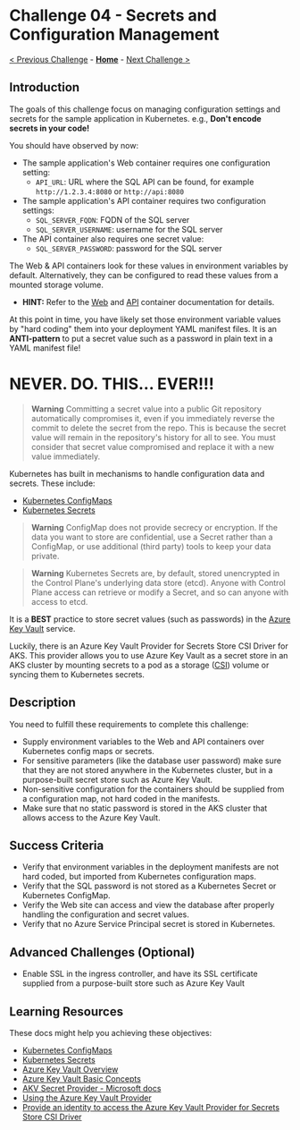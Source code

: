 # Challenge 04 - Secrets and Configuration Management

[< Previous Challenge](./Challenge-03.md) - **[Home](../README.md)** - [Next Challenge >](./Challenge-05.md)

## Introduction

The goals of this challenge focus on managing configuration settings and secrets for the sample application in Kubernetes. e.g., **Don't encode secrets in your code!**

You should have observed by now:

- The sample application's Web container requires one configuration setting:
    - `API_URL`: URL where the SQL API can be found, for example `http://1.2.3.4:8080` or `http://api:8080`
- The sample application's API container requires two configuration settings:
    - `SQL_SERVER_FQDN`: FQDN of the SQL server
    - `SQL_SERVER_USERNAME`: username for the SQL server
- The API container also requires one secret value:
    - `SQL_SERVER_PASSWORD`: password for the SQL server

The Web & API containers look for these values in environment variables by default. Alternatively, they can be configured to read these values from a mounted storage volume.

- **HINT:** Refer to the [Web](./Resources/web) and [API](./Resources/api) container documentation for details.

At this point in time, you have likely set those environment variable values by "hard coding" them into your deployment YAML manifest files. It is an **ANTI-pattern** to put a secret value such as a password in plain text in a YAML manifest file! 

# NEVER. DO. THIS... EVER!!!

> **Warning** Committing a secret value into a public Git repository automatically compromises it, even if you immediately reverse the commit to delete the secret from the repo. This is because the secret value will remain in the repository's history for all to see. You must consider that secret value compromised and replace it with a new value immediately.

Kubernetes has built in mechanisms to handle configuration data and secrets. These include:
- [Kubernetes ConfigMaps](https://kubernetes.io/docs/concepts/configuration/configmap/)
- [Kubernetes Secrets](https://kubernetes.io/docs/concepts/configuration/secret/)

> **Warning** ConfigMap does not provide secrecy or encryption. If the data you want to store are confidential, use a Secret rather than a ConfigMap, or use additional (third party) tools to keep your data private.

> **Warning** Kubernetes Secrets are, by default, stored unencrypted in the Control Plane's underlying data store (etcd). Anyone with Control Plane access can retrieve or modify a Secret, and so can anyone with access to etcd. 

It is a **BEST** practice to store secret values (such as passwords) in the [Azure Key Vault](https://learn.microsoft.com/en-us/azure/key-vault/general/overview) service.

Luckily, there is an Azure Key Vault Provider for Secrets Store CSI Driver for AKS.  This provider allows you to use Azure Key Vault as a secret store in an AKS cluster by mounting secrets to a pod as a storage ([CSI](https://kubernetes-csi.github.io/docs/)) volume or syncing them to Kubernetes secrets.

## Description

You need to fulfill these requirements to complete this challenge:

- Supply environment variables to the Web and API containers over Kubernetes config maps or secrets.
- For sensitive parameters (like the database user password) make sure that they are not stored anywhere in the Kubernetes cluster, but in a purpose-built secret store such as Azure Key Vault.
- Non-sensitive configuration for the containers should be supplied from a configuration map, not hard coded in the manifests.
- Make sure that no static password is stored in the AKS cluster that allows access to the Azure Key Vault.

## Success Criteria

- Verify that environment variables in the deployment manifests are not hard coded, but imported from Kubernetes configuration maps.
- Verify that the SQL password is not stored as a Kubernetes Secret or Kubernetes ConfigMap.
- Verify the Web site can access and view the database after properly handling the configuration and secret values.
- Verify that no Azure Service Principal secret is stored in Kubernetes.

## Advanced Challenges (Optional)

- Enable SSL in the ingress controller, and have its SSL certificate supplied from a purpose-built store such as Azure Key Vault

## Learning Resources

These docs might help you achieving these objectives:

- [Kubernetes ConfigMaps](https://kubernetes.io/docs/concepts/configuration/configmap/)
- [Kubernetes Secrets](https://kubernetes.io/docs/concepts/configuration/secret/)
- [Azure Key Vault Overview](https://learn.microsoft.com/en-us/azure/key-vault/general/overview)
- [Azure Key Vault Basic Concepts](https://docs.microsoft.com/azure/key-vault/general/basic-concepts)
- [AKV Secret Provider - Microsoft docs](https://docs.microsoft.com/azure/aks/csi-secrets-store-driver)
- [Using the Azure Key Vault Provider](https://azure.github.io/secrets-store-csi-driver-provider-azure/docs/getting-started/usage/)
- [Provide an identity to access the Azure Key Vault Provider for Secrets Store CSI Driver](https://learn.microsoft.com/en-us/azure/aks/csi-secrets-store-identity-access)
